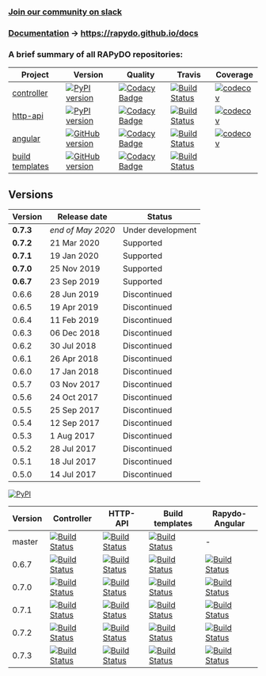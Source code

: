 ### [Join our community on slack](https://join.slack.com/t/rapydo/shared_invite/enQtNDA4OTExMjYwMDg3LWE3YWQ0OGM2MmFiODc0ZDdiYjdjZGU3NjJkNGQ5MTM3MWY2NjA5NmVkNTMzNDcyOWQ2NzMxMzRiY2EyODJkMjM)

### [Documentation](https://rapydo.github.io/docs) -> https://rapydo.github.io/docs

### A brief summary of all RAPyDO repositories:

| Project | Version | Quality | Travis | Coverage |
| --- | --- | --- | --- | --- |
| [controller](https://github.com/rapydo/do) | [![PyPI version](https://badge.fury.io/py/rapydo-controller.svg)](https://badge.fury.io/py/rapydo-controller) | [![Codacy Badge](https://api.codacy.com/project/badge/Grade/9e552a06046d479db90623d7af44044b)](https://app.codacy.com/app/rapydo/do?utm_source=github.com&utm_medium=referral&utm_content=rapydo/do&utm_campaign=Badge_Grade_Dashboard) | [![Build Status](https://travis-ci.org/rapydo/do.svg?branch=master)](https://travis-ci.org/rapydo/do) | [![codecov](https://codecov.io/gh/rapydo/do/branch/0.7.3/graph/badge.svg)](https://codecov.io/gh/rapydo/do) |
| [http-api](https://github.com/rapydo/http-api) | [![PyPI version](https://badge.fury.io/py/rapydo-http.svg)](https://badge.fury.io/py/rapydo-http) | [![Codacy Badge](https://api.codacy.com/project/badge/Grade/00cb49bbc1054098bba712231ebcefee)](https://app.codacy.com/app/rapydo/http-api?utm_source=github.com&utm_medium=referral&utm_content=rapydo/http-api&utm_campaign=Badge_Grade_Dashboard) | [![Build Status](https://travis-ci.org/rapydo/http-api.svg?branch=master)](https://travis-ci.org/rapydo/http-api) | [![codecov](https://codecov.io/gh/rapydo/http-api/branch/0.7.3/graph/badge.svg)](https://codecov.io/gh/rapydo/http-api) |
| [angular](https://github.com/rapydo/rapydo-angular) | [![GitHub version](https://img.shields.io/github/tag/rapydo/rapydo-angular.svg)](https://github.com/rapydo/rapydo-angular/releases) | [![Codacy Badge](https://api.codacy.com/project/badge/Grade/62dbfaf2b3cb42eeae6e37bc4ed559d0)](https://www.codacy.com/manual/rapydo/rapydo-angular?utm_source=github.com&amp;utm_medium=referral&amp;utm_content=rapydo/rapydo-angular&amp;utm_campaign=Badge_Grade) | [![Build Status](https://travis-ci.org/rapydo/rapydo-angular.svg)](https://travis-ci.org/rapydo/rapydo-angular) | [![codecov](https://codecov.io/gh/rapydo/rapydo-angular/branch/0.7.3/graph/badge.svg)](https://codecov.io/gh/rapydo/rapydo-angular) |
| [build templates](https://github.com/rapydo/build-templates) | [![GitHub version](https://img.shields.io/github/tag/rapydo/build-templates.svg)](https://github.com/rapydo/build-templates/releases) | [![Codacy Badge](https://api.codacy.com/project/badge/Grade/fd7b137c51da4bec85657ab2f60a7485)](https://app.codacy.com/app/rapydo/build-templates?utm_source=github.com&utm_medium=referral&utm_content=rapydo/build-templates&utm_campaign=Badge_Grade_Dashboard) | [![Build Status](https://travis-ci.org/rapydo/build-templates.svg?branch=master)](https://travis-ci.org/rapydo/build-templates) |  |


## Versions

| Version | Release date | Status |
| --- | --- | --- |
| **0.7.3** | *end of May 2020* | Under development |
| **0.7.2** | 21 Mar 2020 | Supported |
| **0.7.1** | 19 Jan 2020 | Supported |
| **0.7.0** | 25 Nov 2019 | Supported |
| **0.6.7** | 23 Sep 2019 | Supported |
| 0.6.6 | 28 Jun 2019 | Discontinued |
| 0.6.5 | 19 Apr 2019 | Discontinued |
| 0.6.4 | 11 Feb 2019 | Discontinued |
| 0.6.3 | 06 Dec 2018 | Discontinued |
| 0.6.2 | 30 Jul 2018 | Discontinued |
| 0.6.1 | 26 Apr 2018 | Discontinued |
| 0.6.0 | 17 Jan 2018 | Discontinued |
| 0.5.7 | 03 Nov 2017 | Discontinued |
| 0.5.6 | 24 Oct 2017 | Discontinued |
| 0.5.5 | 25 Sep 2017 | Discontinued |
| 0.5.4 | 12 Sep 2017 | Discontinued |
| 0.5.3 | 1 Aug 2017 | Discontinued |
| 0.5.2 | 28 Jul 2017 | Discontinued |
| 0.5.1 | 18 Jul 2017 | Discontinued |
| 0.5.0 | 14 Jul 2017 | Discontinued |

[![PyPI](https://img.shields.io/pypi/l/rapydo-utils.svg)](https://github.com/rapydo/core/blob/master/LICENSE)

| Version | Controller | HTTP-API | Build templates | Rapydo-Angular |
| --- | --- | --- | --- | --- |
| master | [![Build Status](https://travis-ci.org/rapydo/do.svg?branch=master)](https://travis-ci.org/rapydo/do?branch=master) | [![Build Status](https://travis-ci.org/rapydo/http-api.svg?branch=master)](https://travis-ci.org/rapydo/http-api?branchmaster) | [![Build Status](https://travis-ci.org/rapydo/build-templates.svg?branch=master)](https://travis-ci.org/rapydo/build-templates?branch=master) | - |
| 0.6.7 | [![Build Status](https://travis-ci.org/rapydo/do.svg?branch=0.6.7)](https://travis-ci.org/rapydo/do?branch=0.6.7) | [![Build Status](https://travis-ci.org/rapydo/http-api.svg?branch=0.6.7)](https://travis-ci.org/rapydo/http-api?branch=0.6.7) | [![Build Status](https://travis-ci.org/rapydo/build-templates.svg?branch=0.6.7)](https://travis-ci.org/rapydo/build-templates?branch=0.6.7) | [![Build Status](https://travis-ci.org/rapydo/rapydo-angular.svg?branch=0.6.7)](https://travis-ci.org/rapydo/rapydo-angular?branch=0.6.7) |
| 0.7.0 | [![Build Status](https://travis-ci.org/rapydo/do.svg?branch=0.7.0)](https://travis-ci.org/rapydo/do?branch=0.7.0) | [![Build Status](https://travis-ci.org/rapydo/http-api.svg?branch=0.7.0)](https://travis-ci.org/rapydo/http-api?branch=0.7.0) | [![Build Status](https://travis-ci.org/rapydo/build-templates.svg?branch=0.7.0)](https://travis-ci.org/rapydo/build-templates?branch=0.7.0) | [![Build Status](https://travis-ci.org/rapydo/rapydo-angular.svg?branch=0.7.0)](https://travis-ci.org/rapydo/rapydo-angular?branch=0.7.0) |
| 0.7.1 | [![Build Status](https://travis-ci.org/rapydo/do.svg?branch=0.7.1)](https://travis-ci.org/rapydo/do?branch=0.7.1) | [![Build Status](https://travis-ci.org/rapydo/http-api.svg?branch=0.7.1)](https://travis-ci.org/rapydo/http-api?branch=0.7.1) | [![Build Status](https://travis-ci.org/rapydo/build-templates.svg?branch=0.7.1)](https://travis-ci.org/rapydo/build-templates?branch=0.7.1) | [![Build Status](https://travis-ci.org/rapydo/rapydo-angular.svg?branch=0.7.1)](https://travis-ci.org/rapydo/rapydo-angular?branch=0.7.1) |
| 0.7.2 | [![Build Status](https://travis-ci.org/rapydo/do.svg?branch=0.7.2)](https://travis-ci.org/rapydo/do?branch=0.7.2) | [![Build Status](https://travis-ci.org/rapydo/http-api.svg?branch=0.7.2)](https://travis-ci.org/rapydo/http-api?branch=0.7.2) | [![Build Status](https://travis-ci.org/rapydo/build-templates.svg?branch=0.7.2)](https://travis-ci.org/rapydo/build-templates?branch=0.7.2) | [![Build Status](https://travis-ci.org/rapydo/rapydo-angular.svg?branch=0.7.2)](https://travis-ci.org/rapydo/rapydo-angular?branch=0.7.2) |
| 0.7.3 | [![Build Status](https://travis-ci.org/rapydo/do.svg?branch=0.7.3)](https://travis-ci.org/rapydo/do?branch=0.7.3) | [![Build Status](https://travis-ci.org/rapydo/http-api.svg?branch=0.7.3)](https://travis-ci.org/rapydo/http-api?branch=0.7.3) | [![Build Status](https://travis-ci.org/rapydo/build-templates.svg?branch=0.7.3)](https://travis-ci.org/rapydo/build-templates?branch=0.7.3) | [![Build Status](https://travis-ci.org/rapydo/rapydo-angular.svg?branch=0.7.3)](https://travis-ci.org/rapydo/rapydo-angular?branch=0.7.3) |
